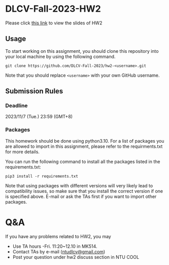 # DLCV-Fall-2023-HW2
Please click [this link](https://docs.google.com/presentation/d/15b66XgabFDN88sUW6zdqHRSU_VBlE3_A/edit?usp=sharing&ouid=107585355306558125830&rtpof=true&sd=true) to view the slides of HW2

## Usage
To start working on this assignment, you should clone this repository into your local machine by using the following command.

    git clone https://github.com/DLCV-Fall-2023/hw2-<username>.git
Note that you should replace `<username>` with your own GitHub username.

## Submission Rules
### Deadline
2023/11/7 (Tue.) 23:59 (GMT+8)

### Packages
This homework should be done using python3.10. For a list of packages you are allowed to import in this assignment, please refer to the requirments.txt for more details.

You can run the following command to install all the packages listed in the requirements.txt:

    pip3 install -r requirements.txt

Note that using packages with different versions will very likely lead to compatibility issues, so make sure that you install the correct version if one is specified above. E-mail or ask the TAs first if you want to import other packages.

# Q&A
If you have any problems related to HW2, you may
- Use TA hours
    -Fri. 11:20~12.10 in MK514.
- Contact TAs by e-mail ([ntudlcv@gmail.com](mailto:ntudlcv@gmail.com))
- Post your question under hw2 discuss section in NTU COOL
